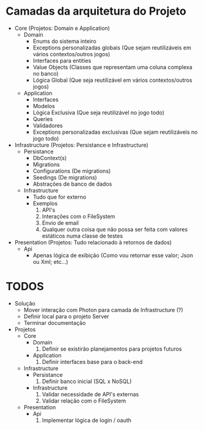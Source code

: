 # Camadas da arquitetura do Projeto

* Core (Projetos: Domain e Application)
  * Domain
    * Enums do sistema inteiro
    * Exceptions personalizadas globais (Que sejam reutilizáveis em vários contextos/outros jogos)
    * Interfaces para entities
    * Value Objects (Classes que representam uma coluna complexa no banco)
    * Lógica Global (Que seja reutilizável em vários contextos/outros jogos)
  * Application
    * Interfaces
    * Modelos
    * Lógica Exclusiva (Que seja reutilizável no jogo todo)
    * Queries
    * Validadores
    * Exceptions personalizadas exclusivas (Que sejam reutilizáveis no jogo todo)
* Infrastructure (Projetos: Persistance e Infrastructure)
  * Persistance
    * DbContext(s)
    * Migrations
    * Configurations (De migrations)
    * Seedings (De migrations)
    * Abstrações de banco de dados
  * Infrastructure
    * Tudo que for externo
    * Exemplos
      1. API's
      2. Interações com o FileSystem
      3. Envio de email
      4. Qualquer outra coisa que não possa ser feita com valores estáticos numa classe de testes
* Presentation (Projetos: Tudo relacionado à retornos de dados)
  * Api
    * Apenas lógica de exibição (Como vou retornar esse valor; Json ou Xml; etc...)

# TODOS

* Solução
  * Mover interação com Photon para camada de Infrastructure (?)
  * Definir local para o projeto Server
  * Terminar documentação
* Projetos
  * Core
    * Domain
      1. Definir se existirão planejamentos para projetos futuros
    * Application
      1. Definir interfaces base para o back-end
  * Infrastructure
    * Persistance
      1. Definir banco inicial (SQL x NoSQL)
    * Infrastructure
      1. Validar necessidade de API's externas
      2. Validar relação com o FileSystem
  * Presentation
    * Api
      1. Implementar lógica de login / oauth